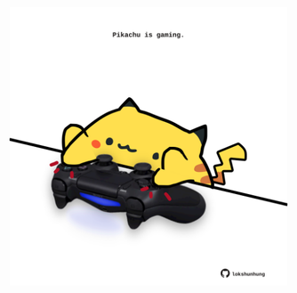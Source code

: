 <!-- built at 15/07/2022, 19:00:57 UTC -->
<p align="center">
  <img width="500" height="500" src="./ReadmeImage.svg">
</p>
